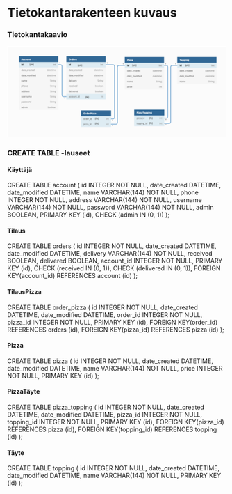 # Tietokantarakenteen kuvaus

### Tietokantakaavio

![Tietokantakaavio](https://github.com/juissijohtaja/Pizzapalvelu/blob/master/documentation/Pizzapalvelu-dbdiagram.png)

### CREATE TABLE -lauseet

#### Käyttäjä
CREATE TABLE account (
        id INTEGER NOT NULL, 
        date_created DATETIME, 
        date_modified DATETIME, 
        name VARCHAR(144) NOT NULL, 
        phone INTEGER NOT NULL, 
        address VARCHAR(144) NOT NULL, 
        username VARCHAR(144) NOT NULL, 
        password VARCHAR(144) NOT NULL, 
        admin BOOLEAN, 
        PRIMARY KEY (id), 
        CHECK (admin IN (0, 1))
);

#### Tilaus
CREATE TABLE orders (
        id INTEGER NOT NULL, 
        date_created DATETIME, 
        date_modified DATETIME, 
        delivery VARCHAR(144) NOT NULL, 
        received BOOLEAN, 
        delivered BOOLEAN, 
        account_id INTEGER NOT NULL, 
        PRIMARY KEY (id), 
        CHECK (received IN (0, 1)), 
        CHECK (delivered IN (0, 1)), 
        FOREIGN KEY(account_id) REFERENCES account (id)
);

#### TilausPizza
CREATE TABLE order_pizza (
        id INTEGER NOT NULL, 
        date_created DATETIME, 
        date_modified DATETIME, 
        order_id INTEGER NOT NULL, 
        pizza_id INTEGER NOT NULL, 
        PRIMARY KEY (id), 
        FOREIGN KEY(order_id) REFERENCES orders (id), 
        FOREIGN KEY(pizza_id) REFERENCES pizza (id)
);

#### Pizza
CREATE TABLE pizza (
        id INTEGER NOT NULL, 
        date_created DATETIME, 
        date_modified DATETIME, 
        name VARCHAR(144) NOT NULL, 
        price INTEGER NOT NULL, 
        PRIMARY KEY (id)
);

#### PizzaTäyte
CREATE TABLE pizza_topping (
        id INTEGER NOT NULL, 
        date_created DATETIME, 
        date_modified DATETIME, 
        pizza_id INTEGER NOT NULL, 
        topping_id INTEGER NOT NULL, 
        PRIMARY KEY (id), 
        FOREIGN KEY(pizza_id) REFERENCES pizza (id), 
        FOREIGN KEY(topping_id) REFERENCES topping (id)
);

#### Täyte
CREATE TABLE topping (
        id INTEGER NOT NULL, 
        date_created DATETIME, 
        date_modified DATETIME, 
        name VARCHAR(144) NOT NULL, 
        PRIMARY KEY (id)
);

